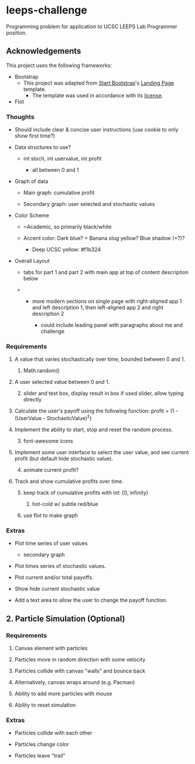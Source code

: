 # leeps-challenge
Programming problem for application to UCSC LEEPS Lab Programmer position.

## Acknowledgements

This project uses the following frameworks:
* Bootstrap
  * This project was adapted from [Start Bootstrap](http://startbootstrap.com/)'s [Landing Page](http://startbootstrap.com/template-overviews/landing-page/) template.
    * The template was used in accordance with its [license](http://www.apache.org/licenses/LICENSE-2.0).
* Flot

### Thoughts

* Should include clear & concise user instructions (use cookie to only show first time?)

* Data structures to use?

    * int stoch, int uservalue, int profit

        * all between 0 and 1

* Graph of data

    * Main graph: cumulative profit

    * Secondary graph: user selected and stochastic values

* Color Scheme

    * ~Academic, so primarily black/white

    * Accent color: Dark blue? + Banana slug yellow? Blue shadow (+?)?

        * Deep UCSC yellow: #f1b324

* Overall Layout

    * tabs for part 1 and part 2 with main app at top of content description below

    * + more modern sections on single page with right-aligned app 1 and left description 1, then left-aligned app 2 and right description 2

        * could include leading panel with paragraphs about me and challenge

### Requirements

1. A value that varies stochastically over time, bounded between 0 and 1.

    1. Math.random()

2. A user selected value between 0 and 1.

    2. slider and text box, display result in box if used slider, allow typing directly

3. Calculate the user's payoff using the following function: profit = (1 - (UserValue - StochasticValue)<sup>2</sup>)

4. Implement the ability to start, stop and reset the random process.

    3. font-awesome icons

5. Implement some user interface to select the user value, and see current profit (but default hide stochastic value).

    4. animate current profit?

6. Track and show cumulative profits over time.

    5. keep track of cumulative profits with int: [0, infinity)

        1. hot-cold w/ subtle red/blue

    6. use flot to make graph

### Extras

* Plot time series of user values

    * secondary graph

* Plot times series of stochastic values.

* Plot current and/or total payoffs.

* Show hide current stochastic value

* Add a text area to allow the user to change the payoff function.

## 2. Particle Simulation (Optional)

### Requirements

1. Canvas element with particles

2. Particles move in random direction with some velocity

3. Particles collide with canvas "walls" and bounce back

4. Alternatively, canvas wraps around (e.g. Pacman)

5. Ability to add more particles with mouse

6. Ability to reset simulation

### Extras

* Particles collide with each other

* Particles change color

* Particles leave "trail"

